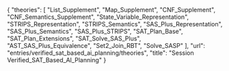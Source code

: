 {
    "theories": [
        "List_Supplement",
        "Map_Supplement",
        "CNF_Supplement",
        "CNF_Semantics_Supplement",
        "State_Variable_Representation",
        "STRIPS_Representation",
        "STRIPS_Semantics",
        "SAS_Plus_Representation",
        "SAS_Plus_Semantics",
        "SAS_Plus_STRIPS",
        "SAT_Plan_Base",
        "SAT_Plan_Extensions",
        "SAT_Solve_SAS_Plus",
        "AST_SAS_Plus_Equivalence",
        "Set2_Join_RBT",
        "Solve_SASP"
    ],
    "url": "entries/verified_sat_based_ai_planning/theories",
    "title": "Session Verified_SAT_Based_AI_Planning"
}
